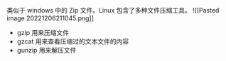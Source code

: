 类似于 windows 中的 Zip 文件。Linux 包含了多种文件压缩工具。
![[Pasted image 20221206211045.png]]

- gzip 用来压缩文件
- gzcat 用来查看压缩过的文本文件的内容
- gunzip 用来解压文件